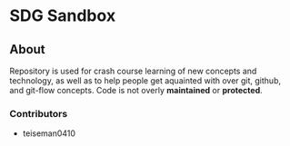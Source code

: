 SDG Sandbox
===========

About
-----

Repository is used for crash course learning of new concepts and technology, as well as to help people get aquainted with over git, github, and git-flow concepts. Code is not overly **maintained** or **protected**.

### Contributors
+ teiseman0410

